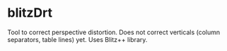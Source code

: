 # blitzDrt
Tool to correct perspective distortion. Does not correct verticals (column separators, table lines) yet. Uses Blitz++ library.
